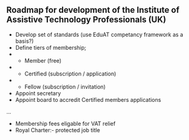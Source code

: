 ## Roadmap for development of the Institute of Assistive Technology Professionals (UK)

- Develop set of standards (use EduAT competancy framework as a basis?)
- Define tiers of membership;
- - Member (free)
- - Certified (subscription / application)
- - Fellow (subscription / invitation)
- Appoint secretary
- Appoint board to accredit Certified members applications

...

- Membership fees eligable for VAT relief
- Royal Charter:- protected job title
